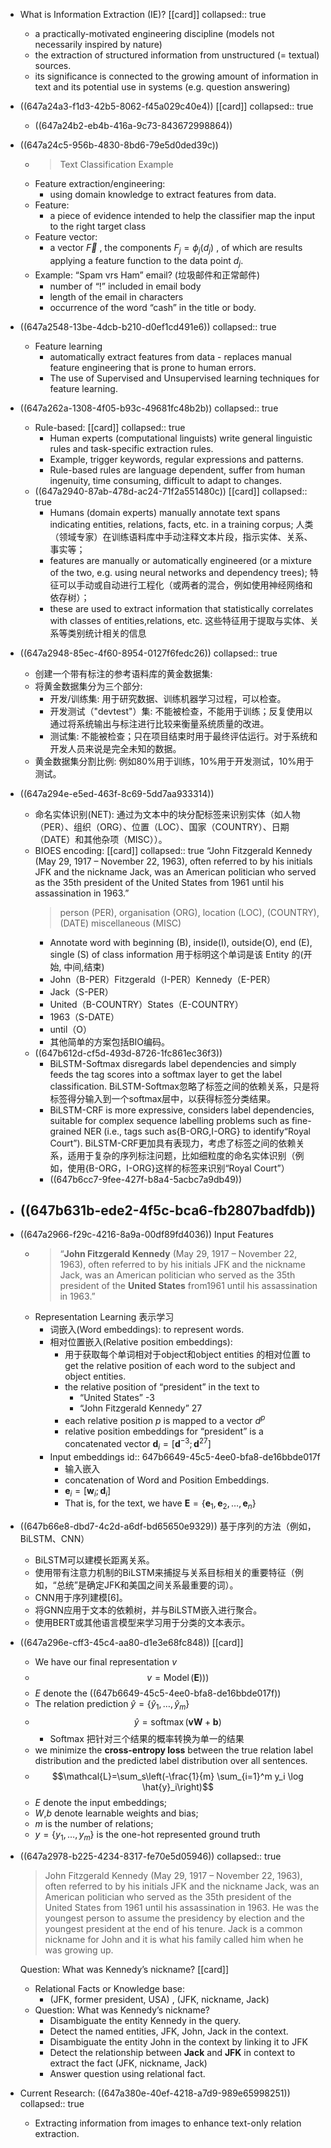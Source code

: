 - What is Information Extraction (IE)? [[card]]
  collapsed:: true
	- a practically-motivated engineering discipline (models not necessarily inspired by nature)
	- the extraction of structured information from unstructured (= textual) sources.
	- its significance is connected to the growing amount of information in text and its potential use in systems (e.g. question answering)
- ((647a24a3-f1d3-42b5-8062-f45a029c40e4)) [[card]]
  collapsed:: true
	- ((647a24b2-eb4b-416a-9c73-843672998864))
- ((647a24c5-956b-4830-8bd6-79e5d0ded39c))
	- > Text Classification Example
	- Feature extraction/engineering:
		- using domain knowledge to extract features from data.
	- Feature:
		- a piece of evidence intended to help the classifier map the input to the right target class
	- Feature vector:
		- a vector $\vec{F}$ , the components $F_j=\phi_j\left(d_j\right)$ , of which are
		  results applying a feature function to the data point $d_j$.
	- Example: “Spam vrs Ham” email? (垃圾邮件和正常邮件)
		- number of “!” included in email body
		- length of the email in characters
		- occurrence of the word “cash” in the title or body.
- ((647a2548-13be-4dcb-b210-d0ef1cd491e6))
  collapsed:: true
	- Feature learning
		- automatically extract features from data - replaces manual feature engineering that is prone to human errors.
		- The use of Supervised and Unsupervised learning techniques for feature learning.
- ((647a262a-1308-4f05-b93c-49681fc48b2b))
  collapsed:: true
	- Rule-based: [[card]]
	  collapsed:: true
		- Human experts (computational linguists) write general linguistic rules and task-specific extraction rules.
		- Example, trigger keywords, regular expressions and patterns.
		- Rule-based rules are language dependent, suffer from human ingenuity, time consuming, difficult to adapt to changes.
	- ((647a2940-87ab-478d-ac24-71f2a551480c)) [[card]]
	  collapsed:: true
		- Humans (domain experts) manually annotate text spans indicating entities, relations, facts, etc. in a training corpus;
		  人类（领域专家）在训练语料库中手动注释文本片段，指示实体、关系、事实等；
		- features are manually or automatically engineered (or a mixture of the two, e.g. using neural networks and dependency trees);
		  特征可以手动或自动进行工程化（或两者的混合，例如使用神经网络和依存树）；
		- these are used to extract information that statistically correlates with classes of entities,relations, etc.
		  这些特征用于提取与实体、关系等类别统计相关的信息
- ((647a2948-85ec-4f60-8954-0127f6fedc26))
  collapsed:: true
	- 创建一个带有标注的参考语料库的黄金数据集:
	- 将黄金数据集分为三个部分:
		- 开发/训练集: 用于研究数据、训练机器学习过程，可以检查。
		- 开发测试（"devtest"）集: 不能被检查，不能用于训练；反复使用以通过将系统输出与标注进行比较来衡量系统质量的改进。
		- 测试集: 不能被检查；只在项目结束时用于最终评估运行。对于系统和开发人员来说是完全未知的数据。
	- 黄金数据集分割比例: 例如80%用于训练，10%用于开发测试，10%用于测试。
- ((647a294e-e5ed-463f-8c69-5dd7aa933314))
	- 命名实体识别(NET): 通过为文本中的块分配标签来识别实体（如人物（PER）、组织（ORG）、位置（LOC）、国家（COUNTRY）、日期（DATE）和其他杂项（MISC））。
	- BIOES encoding: [[card]] 
	  collapsed:: true
	  “John Fitzgerald Kennedy (May 29, 1917 – November 22, 1963), often referred to by his initials JFK and the nickname Jack, was an American politician who served as the 35th president of the United States from 1961 until his assassination in 1963.”
	  > person (PER), organisation (ORG), location (LOC), (COUNTRY), (DATE) miscellaneous (MISC)
		- Annotate word with beginning (B), inside(I), outside(O), end (E), single (S) of class information
		  用于标明这个单词是该 Entity 的(开始, 中间,结束)
		- John（B-PER）Fitzgerald（I-PER）Kennedy（E-PER）
		- Jack（S-PER）
		- United（B-COUNTRY）States（E-COUNTRY）
		- 1963（S-DATE）
		- until（O）
		- 其他简单的方案包括BIO编码。
	- ((647b612d-cf5d-493d-8726-1fc861ec36f3))
		- BiLSTM-Softmax disregards label dependencies and simply feeds the tag scores into a softmax layer to get the label classification.
		  BiLSTM-Softmax忽略了标签之间的依赖关系，只是将标签得分输入到一个softmax层中，以获得标签分类结果。
		- BiLSTM-CRF is more expressive, considers label dependencies, suitable for complex sequence labelling problems such as fine-grained NER (i.e., tags such as{B-ORG,I-ORG} to identify“Royal Court”).
		  BiLSTM-CRF更加具有表现力，考虑了标签之间的依赖关系，适用于复杂的序列标注问题，比如细粒度的命名实体识别（例如，使用{B-ORG，I-ORG}这样的标签来识别“Royal Court”）
		- ((647b6cc7-9fee-427f-b8a4-5acbc7a9db49))
- ((647b631b-ede2-4f5c-bca6-fb2807badfdb))
	-
- ((647a2966-f29c-4216-8a9a-00df89fd4036)) Input Features
	- > “**John Fitzgerald Kennedy** (May 29, 1917 – November 22, 1963), often referred to by his initials JFK and the nickname Jack, was an American politician who served as the 35th president of the **United States** from1961 until his assassination in 1963.”
	- Representation Learning 表示学习
		- 词嵌入(Word embeddings): to represent words.
		- 相对位置嵌入(Relative position embeddings):
			- 用于获取每个单词相对于object和object entities 的相对位置
			  to get the relative position of each word to the subject and object entities.
			- the relative position of “president” in the text to
				- “United States”   -3
				- “John Fitzgerald Kennedy”  27
			- each relative position $p$ is mapped to a vector $d^p$
			- relative position embeddings for “president” is a concatenated vector $\mathbf{d}_i=\left[\mathbf{d}^{-3} ; \mathbf{d}^{27}\right]$
		- Input embeddings
		  id:: 647b6649-45c5-4ee0-bfa8-de16bbde017f
			- 输入嵌入
			- concatenation of Word and Position Embeddings.
			- $\mathbf{e}_i=\left[\mathbf{w}_i ; \mathbf{d}_i\right]$
			- That is, for the text, we have $\mathbf{E}=\left\{\mathbf{e}_1, \mathbf{e}_2, \ldots, \mathbf{e}_n\right\}$
- ((647b66e8-dbd7-4c2d-a6df-bd65650e9329))
  基于序列的方法（例如，BiLSTM、CNN）
	- BiLSTM可以建模长距离关系。
	- 使用带有注意力机制的BiLSTM来捕捉与关系目标相关的重要特征（例如，“总统”是确定JFK和美国之间关系最重要的词）。
	- CNN用于序列建模[6]。
	- 将GNN应用于文本的依赖树，并与BiLSTM嵌入进行聚合。
	- 使用BERT或其他语言模型来学习用于分类的文本表示。
- ((647a296e-cff3-45c4-aa80-d1e3e68fc848)) [[card]]
	- We have our final representation $v$
	- $$v=\operatorname{Model}(\mathbf{E})))$$
	- $E$ denote the ((647b6649-45c5-4ee0-bfa8-de16bbde017f))
	- The relation prediction $\hat{y}=\left\{\hat{y}_1, \ldots, \hat{y}_m\right\}$
	- $$\hat{y}=\operatorname{softmax}(\mathbf{v W}+\mathbf{b})$$
		- Softmax 把针对三个结果的概率转换为单一的结果
	- we minimize the **cross-entropy loss** between the true relation label distribution and the predicted label distribution over all sentences.
	- $$\mathcal{L}=\sum_s\left(-\frac{1}{m} \sum_{i=1}^m y_i \log \hat{y}_i\right)$$
	- $E$ denote the input embeddings;
	- $W$,$b$ denote learnable weights and bias;
	- $m$ is the number of relations;
	- $y=\left\{y_1, \ldots, y_m\right\}$ is the one-hot represented ground truth
- ((647a2978-b225-4234-8317-fe70e5d05946))
  collapsed:: true
  > John Fitzgerald Kennedy (May 29, 1917 – November 22, 1963), often referred to by his initials JFK and the nickname Jack, was an American politician who served as the 35th president of the United States from 1961 until his assassination in 1963. He was the youngest person to assume the presidency by election and the youngest president at the end of his tenure. Jack is a common nickname for John and it is what his family called him when he was growing up.
  
  Question: What was Kennedy’s nickname? [[card]]
	- Relational Facts or Knowledge base:
		- (JFK, former president, USA) , (JFK, nickname, Jack)
	- Question: What was Kennedy’s nickname?
		- Disambiguate the entity Kennedy in the query.
		- Detect the named entities, JFK, John, Jack in the context.
		- Disambiguate the entity John in the context by linking it to JFK
		- Detect the relationship between **Jack** and **JFK** in context to extract the fact (JFK, nickname, Jack)
		- Answer question using relational fact.
- Current Research: ((647a380e-40ef-4218-a7d9-989e65998251))
  collapsed:: true
	- Extracting information from images to enhance text-only relation extraction.